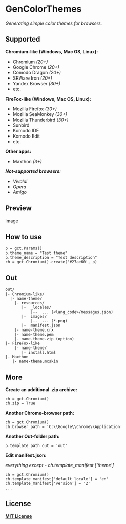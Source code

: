 # GenColorThemes
*Generating simple color themes for browsers.*

## Supported

**Chromium-like (Windows, Mac OS, Linux):**
* Chromium *(20+)*
* Google Chrome *(20+)*
* Comodo Dragon *(20+)*
* SRWare Iron *(20+)*
* Yandex Browser *(30+)*
* etc.


**FireFox-like (Windows, Mac OS, Linux):**
* Mozilla Firefox *(30+)*
* Mozilla SeaMonkey *(30+)*
* Mozilla Thunderbird *(30+)*
* Sunbird
* Komodo IDE
* Komodo Edit
* etc.

**Other apps:**
* Maxthon *(3+)*

***Not-supported browsers:***
 * *Vivaldi*
 * *Opera*
 * *Amigo*

## Preview
image
## How to use
    p = gct.Params()
    p.theme_name = "Test theme"
    p.theme_description = "Test description"
    ch = gct.Chromium().create('#27ae60', p)
## Out
    out/
    |- Chromium-like/
      |- name-theme/
        |- resources/
           |-  _locales/
               |--  ... (<lang_code>/messages.json)
           |-  images/
               |--  ... (*.png)
           |-  manifest.json
        |- name-theme.crx
        |- name-theme.pem
        |- name-theme.zip (option)
    |- FireFox-like
        |- name-theme/
           |- install.html
    |- Maxthon
       |- name-theme.mxskin

## More
**Create an additional .zip archive:**

    ch = gct.Chromium()
    ch.zip = True
**Another Chrome-browser path:**

    ch = gct.Chromium()
    ch.browser_path = 'C:\\Google\\Chrome\\Application'
**Another Out-folder path:**

    p.template_path_out = 'out'
**Edit manifest.json:**

*everything except - ch.template_manifest ['theme']*

    ch = gct.Chromium()
    ch.template_manifest['default_locale'] = 'en'
    ch.template_manifest['version'] = '2'
    ...

## License
**[MIT License](https://opensource.org/licenses/MIT "Text license")**
